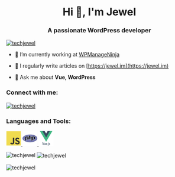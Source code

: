<h1 align="center">Hi 👋, I'm Jewel</h1>
<h3 align="center">A passionate WordPress developer</h3>

<p align="left"> <a href="https://twitter.com/techjewel" target="blank"><img src="https://img.shields.io/twitter/follow/techjewel?logo=twitter&style=for-the-badge" alt="techjewel" /></a> </p>

- 🔭 I’m currently working at [WPManageNinja](https://wpmanageninja.com)

- 📝 I regularly write articles on [https://jewel.im](https://jewel.im)

- 💬 Ask me about **Vue, WordPress**

<h3 align="left">Connect with me:</h3>
<p align="left">
<a href="https://twitter.com/techjewel" target="blank"><img align="center" src="https://raw.githubusercontent.com/rahuldkjain/github-profile-readme-generator/master/src/images/icons/Social/twitter.svg" alt="techjewel" height="30" width="40" /></a>
</p>

<h3 align="left">Languages and Tools:</h3>
<p align="left"> <a href="https://developer.mozilla.org/en-US/docs/Web/JavaScript" target="_blank" rel="noreferrer"> <img src="https://raw.githubusercontent.com/devicons/devicon/master/icons/javascript/javascript-original.svg" alt="javascript" width="40" height="40"/> </a> <a href="https://www.php.net" target="_blank" rel="noreferrer"> <img src="https://raw.githubusercontent.com/devicons/devicon/master/icons/php/php-original.svg" alt="php" width="40" height="40"/> </a> <a href="https://vuejs.org/" target="_blank" rel="noreferrer"> <img src="https://raw.githubusercontent.com/devicons/devicon/master/icons/vuejs/vuejs-original-wordmark.svg" alt="vuejs" width="40" height="40"/> </a> </p>

<p><img align="left" src="https://github-readme-stats.vercel.app/api/top-langs?username=techjewel&show_icons=true&locale=en&layout=compact" alt="techjewel" /></p>

<p>&nbsp;<img align="center" src="https://github-readme-stats.vercel.app/api?username=techjewel&show_icons=true&locale=en" alt="techjewel" /></p>

<p><img align="center" src="https://github-readme-streak-stats.herokuapp.com/?user=techjewel&" alt="techjewel" /></p>
